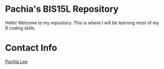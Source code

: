 # Pachia's BIS15L Repository
Hello! Welcome to my repository. This is where I will be learning most of my R coding skills. 

# Contact Info
[Pachia Lee](pallee@ucdavis.edu)

